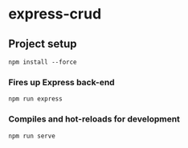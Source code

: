# express-crud

## Project setup
```
npm install --force
```

### Fires up Express back-end
```
npm run express
```

### Compiles and hot-reloads for development
```
npm run serve
```
